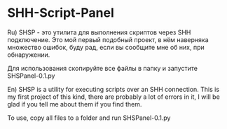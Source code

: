 # SHH-Script-Panel
Ru) SHSP - это утилита для выполнения скриптов через SHH подключение. Это мой первый подобный проект, в нём наверняка множество ошибок, буду рад, если вы сообщите мне об них, при обнаружении.

Для использования скопируйте все файлы в папку и запустите SHSPanel-0.1.py

En) SHSP is a utility for executing scripts over an SHH connection. This is my first project of this kind, there are probably a lot of errors in it, I will be glad if you tell me about them if you find them.

To use, copy all files to a folder and run SHSPanel-0.1.py

